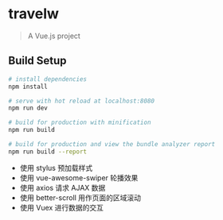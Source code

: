 # travelw

> A Vue.js project

## Build Setup

``` bash
# install dependencies
npm install

# serve with hot reload at localhost:8080
npm run dev

# build for production with minification
npm run build

# build for production and view the bundle analyzer report
npm run build --report
```

+ 使用 stylus 预加载样式
+ 使用 vue-awesome-swiper 轮播效果
+ 使用 axios 请求 AJAX 数据
+ 使用 better-scroll 用作页面的区域滚动
+ 使用 Vuex 进行数据的交互